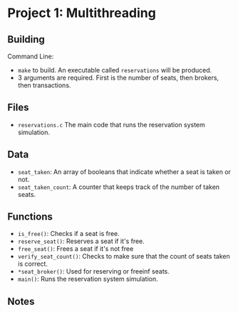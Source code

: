 # Project 1: Multithreading

## Building

Command Line:

* `make` to build. An executable called `reservations` will be produced.
* 3 arguments are required. First is the number of seats, then brokers, then transactions.

## Files

* `reservations.c` The main code that runs the reservation system simulation. 

## Data

* `seat_taken`: An array of booleans that indicate whether a seat is taken or not. 
* `seat_taken_count`: A counter that keeps track of the number of taken seats.

## Functions

* `is_free()`: Checks if a seat is free.
* `reserve_seat()`: Reserves a seat if it's free.
* `free_seat()`: Frees a seat if it's not free
* `verify_seat_count()`: Checks to make sure that the count of seats taken is correct.
* `*seat_broker()`: Used for reserving or freeinf seats.
* `main()`: Runs the reservation system simulation.

## Notes

